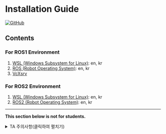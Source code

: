 # Installation Guide

[![GitHub](https://img.shields.io/github/license/rise-lab-skku/installation-guide.svg)](/LICENSE)

## Contents

### For ROS1 Environment

1. [WSL (Windows Subsystem for Linux)](docs/WSL.md): en, kr
2. [ROS (Robot Operating System)](docs/ROS_in_WSL.md): en, kr
3. [VcXsrv](docs/VcXsrv.md)


### For ROS2 Environment

1. [WSL (Windows Subsystem for Linux)](docs/WSL.kr_ubuntu20.md): en, kr
2. [ROS2 (Robot Operating System)](docs/ROS2_in_WSL_kr.md): en, kr

---

**This section below is not for students.**

<details><summary>TA 주의사항(클릭하여 펼치기)</summary>
<p>

한국어로 제공할 의무는 없지만 편의상 제공할 필요가 있을 경우, 확장자가 `.base.md`인 파일을 만들고 `python3 multilang_md.py`를 실행하여 다국어 생성에 실수를 줄이도록 하자. (`multilang_md.py`의 사용법은 [**여기**](https://github.com/ryul1206/multilingual-markdown/blob/master/README.kr.md)를 보면 배울 수 있다.)

</p>
</details>